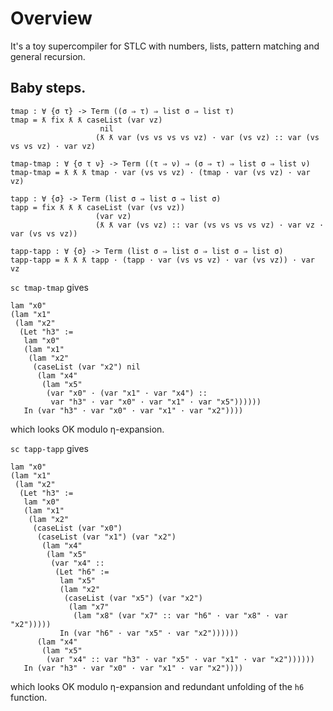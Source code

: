 # Overview

It's a toy supercompiler for STLC with numbers, lists, pattern matching and general recursion.

## Baby steps.

```
tmap : ∀ {σ τ} -> Term ((σ ⇒ τ) ⇒ list σ ⇒ list τ)
tmap = ƛ fix ƛ ƛ caseList (var vz)
                    nil
                   (ƛ ƛ var (vs vs vs vs vz) · var (vs vz) :: var (vs vs vs vz) · var vz)

tmap-tmap : ∀ {σ τ ν} -> Term ((τ ⇒ ν) ⇒ (σ ⇒ τ) ⇒ list σ ⇒ list ν)
tmap-tmap = ƛ ƛ ƛ tmap · var (vs vs vz) · (tmap · var (vs vz) · var vz)

tapp : ∀ {σ} -> Term (list σ ⇒ list σ ⇒ list σ)
tapp = fix ƛ ƛ ƛ caseList (var (vs vz))
                   (var vz)
                   (ƛ ƛ var (vs vz) :: var (vs vs vs vs vz) · var vz · var (vs vs vz))

tapp-tapp : ∀ {σ} -> Term (list σ ⇒ list σ ⇒ list σ ⇒ list σ)
tapp-tapp = ƛ ƛ ƛ tapp · (tapp · var (vs vs vz) · var (vs vz)) · var vz
```

`sc tmap-tmap` gives

```
lam "x0"
(lam "x1"
 (lam "x2"
  (Let "h3" :=
   lam "x0"
   (lam "x1"
    (lam "x2"
     (caseList (var "x2") nil
      (lam "x4"
       (lam "x5"
        (var "x0" · (var "x1" · var "x4") ::
         var "h3" · var "x0" · var "x1" · var "x5"))))))
   In (var "h3" · var "x0" · var "x1" · var "x2"))))
```

which looks OK modulo η-expansion.

`sc tapp-tapp` gives

```
lam "x0"
(lam "x1"
 (lam "x2"
  (Let "h3" :=
   lam "x0"
   (lam "x1"
    (lam "x2"
     (caseList (var "x0")
      (caseList (var "x1") (var "x2")
       (lam "x4"
        (lam "x5"
         (var "x4" ::
          (Let "h6" :=
           lam "x5"
           (lam "x2"
            (caseList (var "x5") (var "x2")
             (lam "x7"
              (lam "x8" (var "x7" :: var "h6" · var "x8" · var "x2")))))
           In (var "h6" · var "x5" · var "x2"))))))
      (lam "x4"
       (lam "x5"
        (var "x4" :: var "h3" · var "x5" · var "x1" · var "x2"))))))
   In (var "h3" · var "x0" · var "x1" · var "x2"))))
```

which looks OK modulo η-expansion and redundant unfolding of the `h6` function.